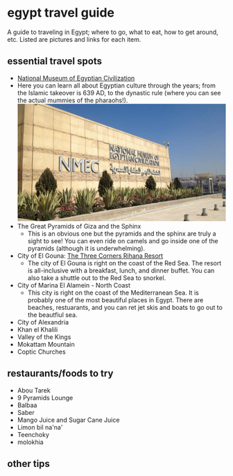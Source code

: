 # egypt travel guide
A guide to traveling in Egypt; where to go, what to eat, how to get around, etc. Listed are pictures and links for each item.
## essential travel spots
- 	[National Museum of Egyptian Civilization](https://nmec.gov.eg/)
  - Here you can learn all about Egyptian culture through the years; from the Islamic takeover is 639 AD, to the dynastic rule (where you can see the actual mummies of the pharaohs!).
 	![NMEC](nmec-front.jpeg)
- The Great Pyramids of Giza and the Sphinx
  - This is an obvious one but the pyramids and the sphinx are truly a sight to see! You can even ride on camels and go inside one of the pyramids (although it is underwhelming). 
- City of El Gouna: [The Three Corners Rihana Resort](https://hotels.elgouna.com/hotel/the-three-corners-rihana-resort/)
  - The city of El Gouna is right on the coast of the Red Sea. The resort is all-inclusive with a breakfast, lunch, and dinner buffet. You can also take a shuttle out to the Red Sea to snorkel. 
- City of Marina El Alamein - North Coast
  - This city is right on the coast of the Mediterranean Sea. It is probably one of the most beautiful places in Egypt. There are beaches, restuarants, and you can ret jet skis and boats to go out to the beautfiul sea. 
- City of Alexandria
- Khan el Khalili
- Valley of the Kings
- Mokattam Mountain 
- Coptic Churches
## restaurants/foods to try
- Abou Tarek 
- 9 Pyramids Lounge
- Balbaa
- Saber
- Mango Juice and Sugar Cane Juice
- Limon bil na'na' 
- Teenchoky 
- molokhia 
## other tips
